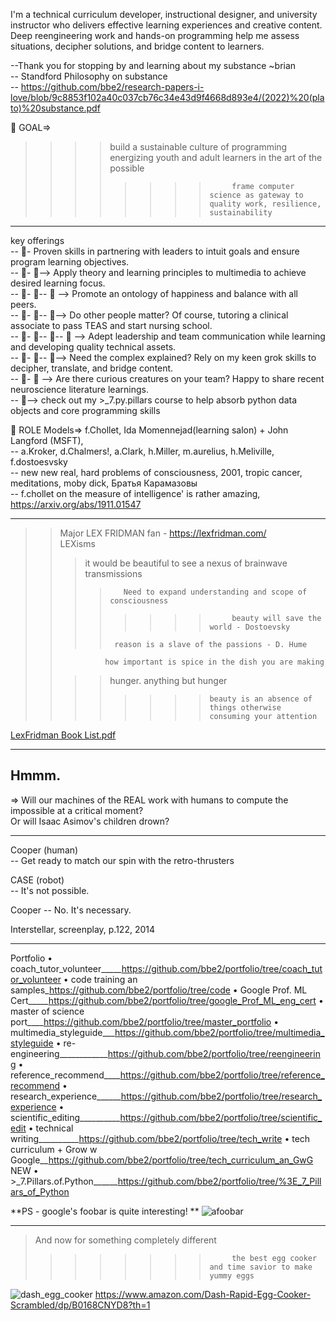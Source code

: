 I'm a technical curriculum developer, instructional designer, and university instructor who delivers effective learning experiences and creative content. Deep reengineering work and hands-on programming help me assess situations, decipher solutions, and bridge content to learners.  

--Thank you for stopping by and learning about my substance ~brian  
-- Standford Philosophy on substance  
-- https://github.com/bbe2/research-papers-i-love/blob/9c8853f102a40c037cb76c34e43d9f4668d893e4/(2022)%20(plato)%20substance.pdf   

👋  GOAL=>  
>>>>build a sustainable culture of programming energizing youth and adult learners in the art of the possible  
>>>> >>>>          frame computer science as gateway to quality work, resilience, sustainability  

----------

key offerings  
-- 👀-  Proven skills in partnering with leaders to intuit goals and ensure program learning objectives.   
-- 👀- 👀-->  Apply theory and learning principles to multimedia to achieve desired learning focus.   
-- 👀- 👀-- 👀 --> Promote an ontology of happiness and balance with all peers.  
-- 👀- 👀-- 👀-->  Do other people matter? Of course, tutoring a clinical associate to pass TEAS and start nursing school.  
-- 👀- 👀-- 👀-- 👀 --> Adept leadership and team communication while learning and developing quality technical assets.   
-- 👀- 👀-- 👀--> Need the complex explained? Rely on my keen grok skills to decipher, translate, and bridge content.   
-- 👀- 👀 --> Are there curious creatures on your team? Happy to share recent neuroscience literature learnings.  
-- 👀--> check out my >_7.py.pillars course to help absorb python data objects and core programming skills

👋  ROLE Models=> f.Chollet, Ida Momennejad(learning salon) + John Langford (MSFT),  
-- a.Kroker, d.Chalmers!, a.Clark, h.Miller, m.aurelius, h.Meliville, f.dostoesvsky  
-- new new real, hard problems of consciousness, 2001, tropic cancer, meditations, moby dick, Братья Карамазовы  
-- f.chollet on the measure of intelligence' is rather amazing, https://arxiv.org/abs/1911.01547  

---------

> >Major LEX FRIDMAN fan - https://lexfridman.com/  
>>LEXisms  
>>>it would be beautiful to see a nexus of brainwave transmissions  
>>>>        Need to expand understanding and scope of consciousness   
>>>> >>>>          beauty will save the world - Dostoevsky   
>>>>      reason is a slave of the passions - D. Hume  
>>               how important is spice in the dish you are making  
>>>>  hunger. anything but hunger  
>>>> >>>>     beauty is an absence of things otherwise consuming your attention  
[LexFridman Book List.pdf](https://github.com/bbe2/bbz-overview/files/10171801/LexFridman.Book.List.pdf)  

-----------

## Hmmm.
=> Will our machines of the REAL work with humans to compute the impossible at a critical moment?  
Or will Isaac Asimov's children drown?  

----------

Cooper (human)  
-- Get ready to match our spin with the retro-thrusters  

CASE (robot)  
-- It's not possible.  

Cooper 
-- No. It's necessary.  

Interstellar, screenplay, p.122, 2014  

----------------
Portfolio
• coach_tutor_volunteer_____https://github.com/bbe2/portfolio/tree/coach_tutor_volunteer
• code training an samples_https://github.com/bbe2/portfolio/tree/code
• Google Prof. ML Cert_____https://github.com/bbe2/portfolio/tree/google_Prof_ML_eng_cert
• master of science port____https://github.com/bbe2/portfolio/tree/master_portfolio
• multimedia_styleguide___https://github.com/bbe2/portfolio/tree/multimedia_styleguide
• re-engineering____________https://github.com/bbe2/portfolio/tree/reengineering
• reference_recommend____https://github.com/bbe2/portfolio/tree/reference_recommend
• research_experience______https://github.com/bbe2/portfolio/tree/research_experience
• scientific_editing__________https://github.com/bbe2/portfolio/tree/scientific_edit
• technical writing__________https://github.com/bbe2/portfolio/tree/tech_write
• tech curriculum + Grow w Google__https://github.com/bbe2/portfolio/tree/tech_curriculum_an_GwG
NEW
• >_7.Pillars.of.Python______https://github.com/bbe2/portfolio/tree/%3E_7_Pillars_of_Python

**PS - google's foobar is quite interesting! **
![afoobar](https://user-images.githubusercontent.com/59778456/199842499-10046164-b7e6-4990-b9f3-da9e5069536d.JPG)

--------------------
> And now for something completely different
>>>> >>>>          the best egg cooker and time savior to make yummy eggs
![dash_egg_cooker](https://user-images.githubusercontent.com/59778456/209671931-932ecdc1-5d08-477f-a009-8542de48affa.JPG)
https://www.amazon.com/Dash-Rapid-Egg-Cooker-Scrambled/dp/B0168CNYD8?th=1
